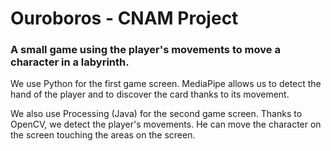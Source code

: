 # Ouroboros - CNAM Project

### A small game using the player's movements to move a character in a labyrinth.

We use Python for the first game screen.
MediaPipe allows us to detect the hand of the player and to discover the card thanks to its movement.

We also use Processing (Java) for the second game screen.
Thanks to OpenCV, we detect the player's movements.
He can move the character on the screen touching the areas on the screen.
